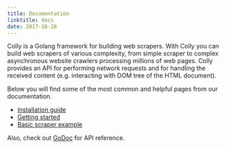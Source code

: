 ```yaml
---
title: Documentation
linktitle: docs
date: 2017-10-28
---
```


Colly is a Golang framework for building web scrapers. With Colly you can build web scrapers of various complexity, from simple scraper to complex asynchronous website crawlers processing millions of web pages. Colly provides an API for performing network requests and for handling the received content (e.g. interacting with DOM tree of the HTML document).

Below you will find some of the most common and helpful pages from our documentation.

 * [Installation guide](/docs/introduction/install/)
 * [Getting started](/docs/introduction/start/)
 * [Basic scraper example](/docs/examples/basic/)

Also, check out [GoDoc](https://godoc.org/github.com/gocolly/colly) for API reference.
